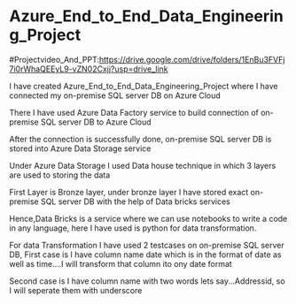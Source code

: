 # Azure_End_to_End_Data_Engineering_Project
#Projectvideo_And_PPT:https://drive.google.com/drive/folders/1EnBu3FVFj7i0rWhaQEEyL9-vZN02Cxjj?usp=drive_link

I have created Azure_End_to_End_Data_Engineering_Project where I have connected my on-premise SQL server DB on Azure Cloud  

There I have used Azure Data Factory service to build connection of on-premise SQL server DB to Azure Cloud

After the connection is successfully done, on-premise SQL server DB is stored into Azure Data Storage service

Under Azure Data Storage I used Data house technique in which 3 layers are used to storing the data

First Layer is Bronze layer, under bronze layer I have stored exact on-premise SQL server DB with the help of Data bricks services

Hence,Data Bricks is a service where we can use notebooks to write a code in any language, here I have used is python for data transformation.

For data Transformation I have used 2 testcases on on-premise SQL server DB, First case is I have column name date which is in the format of date as well as time....I will transform that column ito ony date format

Second case is I have column name with two words lets say...Addressid, so I will seperate them with underscore





